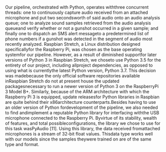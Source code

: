 Our  pipeline,  orchestrated  with  Python,  operates  withthree  concurrent  threads:  one  to  continuously  capture  audio received  from  an  attached  microphone  and  put  two  secondsworth  of  said  audio  onto  an  audio  analysis  queue;  one  to analyze sound samples retrieved from the audio analysis queueand  verify  whether  or  not  a  gunshot  occurred  in  a  given sample;  and  finally  one  to  dispatch  an  SMS  alert  messageto  a  predetermined  list  of  phone  numbers  if  a  gunshot  was detected in the segment of audio most recently analyzed. Raspbian Stretch, a Linux distribution designed specificallyfor the Raspberry Pi, was chosen as the base operating systemfor  our  pipeline.  However,  as  a  result  of  diminished  supportfor  later versions  of Python  3  in Raspbian  Stretch, we  choseto use Python 3.5 for the entirety of our project, including allproject  dependencies,  as  opposed  to  using  what  is  currentlythe latest Python version, Python 3.7. This decision was madebecause  the  only  official  software  repositories  available  inRaspbian Stretch do not at present house the updated packagesnecessary to run a newer version of Python 3 on the RaspberryPi  3  Model  B+.  Similarly,  because  of  the  ARM  architecture with  which  the  Raspberry  Pi  3  is  equipped,  update  releasesfor  Python  libraries  in  Raspbian  are  quite  behind  their  x86architecture counterparts.Besides  having  to  use  an  older  version  of  Python  fordevelopment  of  the  pipeline,  we  also  needed  to  find  andimplement  a  reputable  Python  library  for  interfacing  withthe  USB  microphone  connected  to  the  Raspberry  Pi.  Byvirtue  of  its  stability,  wealth  of  features,  and  total  possibleconfigurations,  the  library  we  chose  to  use  for  this  task  wasPyAudio  [11].  Using  this  library,  the  data  received  fromattached microphones is a stream  of 32-bit float values. Thisdata type works well with our models since the samples theywere trained on are of the same type and format.
